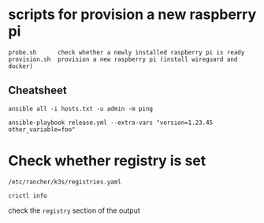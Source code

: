 
# scripts for provision a new raspberry pi

```
probe.sh      check whether a newly installed raspberry pi is ready
provision.sh  provision a new raspberry pi (install wireguard and docker)
```


## Cheatsheet

```
ansible all -i hosts.txt -u admin -m ping
```


```
ansible-playbook release.yml --extra-vars "version=1.23.45 other_variable=foo"
```



# Check whether registry is set

```
/etc/rancher/k3s/registries.yaml
```

```
crictl info
```

check the `registry` section of the output

